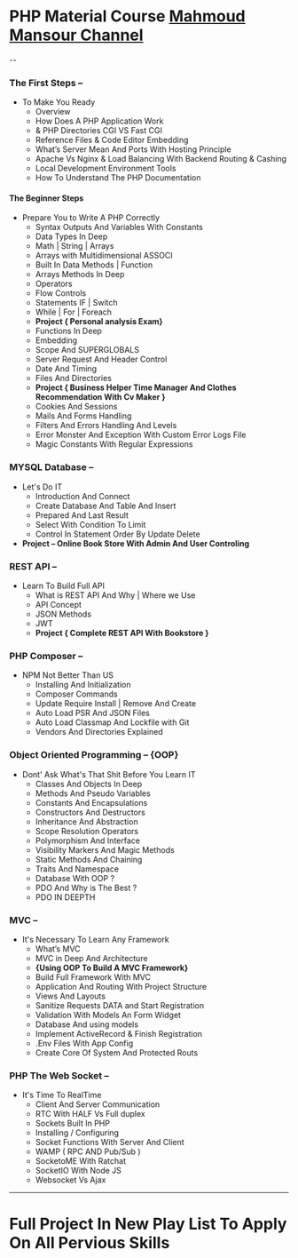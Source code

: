 
# PHP Material Course  [Mahmoud Mansour Channel](https://www.youtube.com/c/MahmoudMansourSec/)
--
### The First Steps – 

- To Make You Ready
    -   Overview 
    -	How Does A PHP Application Work
    -	& PHP  Directories CGI VS Fast CGI
    -	Reference Files & Code Editor Embedding  	 
    -	What’s Server Mean And Ports  With Hosting  Principle
    -	Apache Vs Nginx & Load Balancing  With Backend Routing & Cashing
    -	Local Development Environment Tools
    -	How To Understand The PHP Documentation

 ####	The Beginner Steps 
 
- Prepare You to Write A PHP Correctly  
    -	Syntax Outputs And Variables With Constants
    -	Data Types In Deep
    -	Math | String | Arrays 
    -	Arrays with Multidimensional ASSOCI
    -	Built In Data Methods | Function
    -	Arrays Methods In Deep
    -	Operators 
    -	Flow Controls 
    -	Statements IF | Switch 
    -	While | For | Foreach 
    -	**Project {  Personal analysis Exam}**
    -	Functions In Deep
    -	Embedding 
    -	Scope And SUPERGLOBALS 
    -	Server Request And Header Control  
    -	Date And Timing 
    -	Files And Directories 
    -	**Project { Business Helper Time Manager And Clothes Recommendation With Cv Maker }**
    -	Cookies And Sessions 
    -	Mails And Forms Handling 
    -	Filters And Errors Handling And Levels
    -	Error Monster And Exception With Custom Error Logs File 
    -	Magic Constants With Regular Expressions 
    
### MYSQL Database – 

- Let's Do IT
    -	Introduction And Connect
    -	Create Database And Table And Insert 
    -	Prepared And Last Result 
    -	Select With Condition To Limit
    -	Control In Statement Order By Update Delete
-	**Project – Online Book Store With Admin And User Controling**

###	REST API – 

- Learn To Build Full API
    -	What is REST API And Why | Where we Use
    -	API Concept 
    -	JSON Methods 
    -	JWT 
    -	**Project { Complete REST API With Bookstore }**
### PHP Composer  – 

- NPM Not Better Than US 
    -	Installing And Initialization 
    -	Composer Commands 
    -	Update Require Install | Remove And Create 
    -	Auto Load PSR And JSON Files
    -	Auto Load Classmap And Lockfile with Git
    -	Vendors And Directories Explained 
    
### Object Oriented Programming – {OOP}

- Dont' Ask What's That Shit Before You Learn IT
    -	Classes And Objects In Deep
    -	Methods And Pseudo Variables
    -	Constants And Encapsulations 
    -	Constructors And Destructors
    -	Inheritance And Abstraction
    -	Scope Resolution Operators
    -	Polymorphism And Interface
    -	Visibility Markers And Magic Methods
    -	Static Methods And Chaining 
    -	Traits And Namespace
    -	Database With OOP ?
    -	PDO And Why is The Best ?
    - PDO IN DEEPTH
    
###	MVC –

- It's Necessary To Learn Any Framework
    -	What’s MVC 
    -	MVC in Deep And Architecture
    -	**{Using OOP To Build A MVC Framework}**
    -	Build Full Framework With MVC
    -	Application And Routing With Project Structure
    -	Views And Layouts
    -	Sanitize Requests DATA and Start Registration
    -	Validation With Models An Form Widget
    -	Database And using models 
    -	Implement ActiveRecord & Finish Registration
    -	.Env Files With App Config
    -	Create Core Of System And Protected Routs 
    
### PHP The Web Socket – 

- It's Time To RealTime
    -	Client And Server Communication  
    -	RTC With HALF Vs Full duplex
    -	Sockets Built In PHP
    -	Installing / Configuring 
    -	Socket Functions With Server And Client
    -	WAMP ( RPC AND Pub/Sub )
    -	SocketoME With Ratchat
    -	SocketIO With Node JS
    -	Websocket Vs Ajax  
 ---

# Full Project In New Play List To Apply On All Pervious Skills




